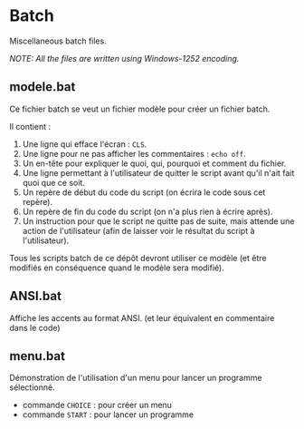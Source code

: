 # Batch

Miscellaneous batch files.

*NOTE: All the files are written using Windows-1252 encoding.*


## modele.bat

Ce fichier batch se veut un fichier modèle pour créer un fichier batch.

Il contient :

1. Une ligne qui efface l'écran : `CLS`.
2. Une ligne pour ne pas afficher les commentaires : `echo off`.
3. Un en-tête pour expliquer le quoi, qui, pourquoi et comment du fichier.
4. Une ligne permettant à l'utilisateur de quitter le script avant qu'il n'ait fait quoi que ce soit.
5. Un repère de début du code du script (on écrira le code sous cet repère).
6. Un repère de fin du code du script (on n'a plus rien à écrire après).
7. Un instruction pour que le script ne quitte pas de suite, mais attende une action de l'utilisateur (afin de laisser voir le résultat du script à l'utilisateur).

Tous les scripts batch de ce dépôt devront utiliser ce modèle (et être modifiés en conséquence quand le modèle sera modifié).

## ANSI.bat

Affiche les accents au format ANSI.
(et leur équivalent en commentaire dans le code)

## menu.bat

Démonstration de l'utilisation d'un menu pour lancer un programme sélectionné.

- commande `CHOICE` : pour créer un menu
- commande `START`  : pour lancer un programme